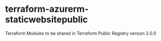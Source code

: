 # terraform-azurerm-staticwebsitepublic
Terraform Modules to be shared in Terraform Public Registry
version 2.0.0